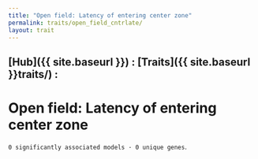 ```yaml
---
title: "Open field: Latency of entering center zone"
permalink: traits/open_field_cntrlate/
layout: trait
---
```


## [Hub]({{ site.baseurl }}) : [Traits]({{ site.baseurl }}traits/) : 

# Open field: Latency of entering center zone
`0 significantly associated models · 0 unique genes`.

